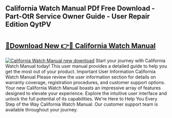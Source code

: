 ## California Watch Manual PDf Free Download - Part-OtR Service Owner Guide - User Repair Edition QytPV

# <h2><a href="http://bc3645.oget.top/?id=California+Watch+Manual">🔗Download New 👉🔴 California Watch Manual</a></h2>

[![California Watch Manual new download](https://i.imgur.com/5g1atiW.png)](http://bc3645.oget.top/?id=California+Watch+Manual)
Start your journey with California Watch Manual today! This user manual provides a detailed guide to help you get the most out of your product. Important User Information California Watch Manual Please review the user information section for details on warranty coverage, registration procedures, and customer support options. Your new California Watch Manual boasts an impressive array of features designed to elevate your experience. Explore the intuitive user interface and unlock the full potential of its capabilities. We're Here to Help You Every Step of the Way California Watch Manual. Our customer support team is available throughout your journey.
